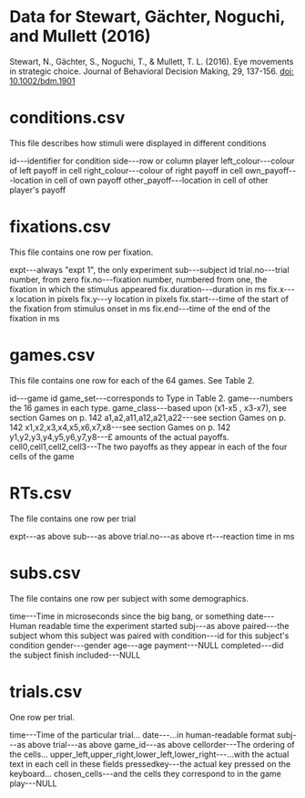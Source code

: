 # Data for Stewart, Gächter, Noguchi, and  Mullett (2016)

Stewart, N., Gächter, S., Noguchi, T., & Mullett, T. L. (2016). Eye movements in strategic choice. Journal of Behavioral Decision Making, 29, 137-156. [doi: 10.1002/bdm.1901](http://dx.doi.org/10.1002/bdm.1901)

# conditions.csv

This file describes how stimuli were displayed in different conditions

id---identifier for condition
side---row or column player
left_colour---colour of left payoff in cell
right_colour---colour of right payoff in cell
own_payoff---location in cell of own payoff
other_payoff---location in cell of other player's payoff



# fixations.csv

This file contains one row per fixation.

expt---always "expt 1", the only experiment
sub---subject id
trial.no---trial number, from zero
fix.no---fixation number, numbered from one, the fixation in which the stimulus appeared
fix.duration---duration in ms
fix.x---x location in pixels
fix.y---y location in pixels
fix.start---time of the start of the fixation from stimulus onset in ms
fix.end---time of the end of the fixation in ms



# games.csv

This file contains one row for each of the 64 games. See Table 2.

id---game id
game_set---corresponds to Type in Table 2.
game---numbers the 16 games in each type.
game_class---based upon (x1-x5 , x3-x7), see section Games on p. 142
a1,a2,a11,a12,a21,a22---see section Games on p. 142
x1,x2,x3,x4,x5,x6,x7,x8---see section Games on p. 142
y1,y2,y3,y4,y5,y6,y7,y8---£ amounts of the actual payoffs.
cell0,cell1,cell2,cell3---The two payoffs as they appear in each of the four cells of the game




# RTs.csv

The file contains one row per trial

expt---as above
sub---as above
trial.no---as above
rt---reaction time in ms




# subs.csv

The file contains one row per subject with some demographics.

time---Time in microseconds since the big bang, or something
date---Human readable time the experiment started
subj---as above
paired---the subject whom this subject was paired with
condition---id for this subject's condition
gender---gender
age---age
payment---NULL
completed---did the subject finish
included---NULL




# trials.csv

One row per trial.

time---Time of the particular trial...
date---...in human-readable format
subj---as above
trial---as above
game_id---as above
cellorder---The ordering of the cells...
upper_left,upper_right,lower_left,lower_right---...with the actual text in each cell in these fields
pressedkey---the actual key pressed on the keyboard...
chosen_cells---and the cells they correspond to in the game
play---NULL


